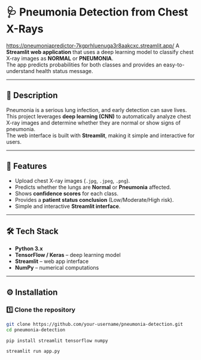 # 🩺 Pneumonia Detection from Chest X-Rays  
https://pneumoniapredictor-7kgprhluenuga3r8aakcxc.streamlit.app/
A **Streamlit web application** that uses a deep learning model to classify chest X-ray images as **NORMAL** or **PNEUMONIA**.  
The app predicts probabilities for both classes and provides an easy-to-understand health status message.  

---

## 📌 Description  
Pneumonia is a serious lung infection, and early detection can save lives. This project leverages **deep learning (CNN)** to automatically analyze chest X-ray images and determine whether they are normal or show signs of pneumonia.  
The web interface is built with **Streamlit**, making it simple and interactive for users.  

---

## 🚀 Features  
- Upload chest X-ray images (`.jpg`, `.jpeg`, `.png`).  
- Predicts whether the lungs are **Normal** or **Pneumonia** affected.  
- Shows **confidence scores** for each class.  
- Provides a **patient status conclusion** (Low/Moderate/High risk).  
- Simple and interactive **Streamlit interface**.  

---

## 🛠 Tech Stack  
- **Python 3.x**  
- **TensorFlow / Keras** – deep learning model  
- **Streamlit** – web app interface  
- **NumPy** – numerical computations  

---

## ⚙️ Installation  

### 1️⃣ Clone the repository  
```bash
git clone https://github.com/your-username/pneumonia-detection.git
cd pneumonia-detection
```
```Make sure you have Python 3.9+ installed. Then run:
pip install streamlit tensorflow numpy 
```
```Run the following command in your terminal:
streamlit run app.py


